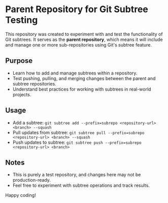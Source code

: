 # Parent Repository for Git Subtree Testing

This repository was created to experiment with and test the functionality of Git subtrees. It serves as the **parent repository**, which means it will include and manage one or more sub-repositories using Git's subtree feature.

## Purpose
- Learn how to add and manage subtrees within a repository.
- Test pushing, pulling, and merging changes between the parent and subtree repositories.
- Understand best practices for working with subtrees in real-world projects.

## Usage
- Add a subtree: `git subtree add --prefix=subrepo <repository-url> <branch> --squash`
- Pull updates from subtree: `git subtree pull --prefix=subrepo <repository-url> <branch> --squash`
- Push updates to subtree: `git subtree push --prefix=subrepo <repository-url> <branch>`

## Notes
- This is purely a test repository, and changes here may not be production-ready.
- Feel free to experiment with subtree operations and track results.

Happy coding!

